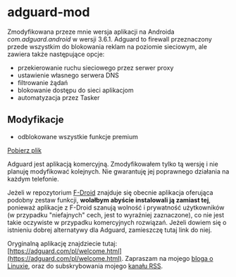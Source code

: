 # adguard-mod
Zmodyfikowana przeze mnie wersja aplikacji na Androida *com.adguard.android* w wersji 3.6.1. Adguard to firewall przeznaczony przede wszystkim do blokowania reklam na poziomie sieciowym, ale zawiera także następujące opcje:
- przekierowanie ruchu sieciowego przez serwer proxy
- ustawienie własnego serwera DNS
- filtrowanie żądań
- blokowanie dostępu do sieci aplikacjom
- automatyzacja przez Tasker

## Modyfikacje
- odblokowane wszystkie funkcje premium

[Pobierz plik](https://github.com/anedroid/adguard-mod/releases/download/3.6.1/AdGuard.ver.3.6.1.build.10000471.apk)

Adguard jest aplikacją komercyjną. Zmodyfikowałem tylko tą wersję i nie planuję modyfikować kolejnych. Nie gwarantuję jej poprawnego działania na każdym telefonie.

Jeżeli w repozytorium [F-Droid](https://f-droid.org/) znajduje się obecnie aplikacja oferująca podobny zestaw funkcji, **wolałbym abyście instalowali ją zamiast tej**, ponieważ aplikacje z F-Droid szanują wolność i prywatność użytkowników (w przypadku "niefajnych" cech, jest to wyraźniej zaznaczone), co nie jest takie oczywiste w przypadku komercyjnych rozwiązań. Jeżeli dowiem się o istnieniu dobrej alternatywy dla Adguard, zamieszczę tutaj link do niej.

Oryginalną aplikację znajdziecie tutaj: [https://adguard.com/pl/welcome.html](https://adguard.com/pl/welcome.html). Zapraszam na mojego [bloga o Linuxie](https://anedroid.github.io), oraz do subskrybowania mojego [kanału RSS](https://anedroid.github.io/feed.xml).
